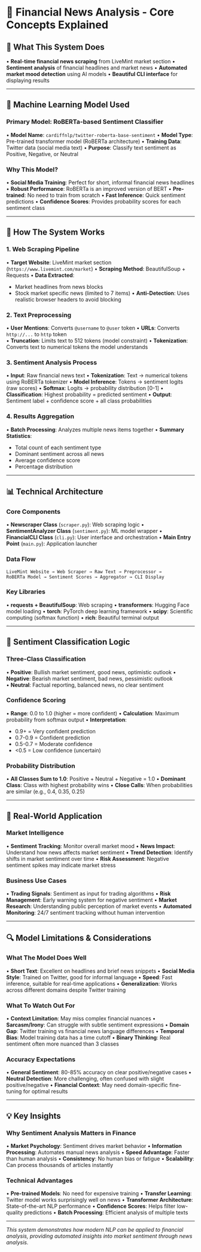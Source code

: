# 🧠 Financial News Analysis - Core Concepts Explained

## 🎯 What This System Does
• **Real-time financial news scraping** from LiveMint market section
• **Sentiment analysis** of financial headlines and market news
• **Automated market mood detection** using AI models
• **Beautiful CLI interface** for displaying results

---

## 🤖 Machine Learning Model Used

### Primary Model: RoBERTa-based Sentiment Classifier
• **Model Name**: `cardiffnlp/twitter-roberta-base-sentiment`
• **Model Type**: Pre-trained transformer model (RoBERTa architecture)
• **Training Data**: Twitter data (social media text)
• **Purpose**: Classify text sentiment as Positive, Negative, or Neutral

### Why This Model?
• **Social Media Training**: Perfect for short, informal financial news headlines
• **Robust Performance**: RoBERTa is an improved version of BERT
• **Pre-trained**: No need to train from scratch
• **Fast Inference**: Quick sentiment predictions
• **Confidence Scores**: Provides probability scores for each sentiment class

---

## 🔧 How The System Works

### 1. Web Scraping Pipeline
• **Target Website**: LiveMint market section (`https://www.livemint.com/market`)
• **Scraping Method**: BeautifulSoup + Requests
• **Data Extracted**: 
  - Market headlines from news blocks
  - Stock market specific news (limited to 7 items)
• **Anti-Detection**: Uses realistic browser headers to avoid blocking

### 2. Text Preprocessing
• **User Mentions**: Converts `@username` to `@user` token
• **URLs**: Converts `http://...` to `http` token  
• **Truncation**: Limits text to 512 tokens (model constraint)
• **Tokenization**: Converts text to numerical tokens the model understands

### 3. Sentiment Analysis Process
• **Input**: Raw financial news text
• **Tokenization**: Text → numerical tokens using RoBERTa tokenizer
• **Model Inference**: Tokens → sentiment logits (raw scores)
• **Softmax**: Logits → probability distribution [0-1]
• **Classification**: Highest probability = predicted sentiment
• **Output**: Sentiment label + confidence score + all class probabilities

### 4. Results Aggregation
• **Batch Processing**: Analyzes multiple news items together
• **Summary Statistics**: 
  - Total count of each sentiment type
  - Dominant sentiment across all news
  - Average confidence score
  - Percentage distribution

---

## 📊 Technical Architecture

### Core Components
• **Newscraper Class** (`scraper.py`): Web scraping logic
• **SentimentAnalyzer Class** (`sentiment.py`): ML model wrapper
• **FinancialCLI Class** (`cli.py`): User interface and orchestration
• **Main Entry Point** (`main.py`): Application launcher

### Data Flow
```
LiveMint Website → Web Scraper → Raw Text → Preprocessor → 
RoBERTa Model → Sentiment Scores → Aggregator → CLI Display
```

### Key Libraries
• **requests + BeautifulSoup**: Web scraping
• **transformers**: Hugging Face model loading
• **torch**: PyTorch deep learning framework
• **scipy**: Scientific computing (softmax function)
• **rich**: Beautiful terminal output

---

## 🎨 Sentiment Classification Logic

### Three-Class Classification
• **Positive**: Bullish market sentiment, good news, optimistic outlook
• **Negative**: Bearish market sentiment, bad news, pessimistic outlook  
• **Neutral**: Factual reporting, balanced news, no clear sentiment

### Confidence Scoring
• **Range**: 0.0 to 1.0 (higher = more confident)
• **Calculation**: Maximum probability from softmax output
• **Interpretation**: 
  - 0.9+ = Very confident prediction
  - 0.7-0.9 = Confident prediction
  - 0.5-0.7 = Moderate confidence
  - <0.5 = Low confidence (uncertain)

### Probability Distribution
• **All Classes Sum to 1.0**: Positive + Neutral + Negative = 1.0
• **Dominant Class**: Class with highest probability wins
• **Close Calls**: When probabilities are similar (e.g., 0.4, 0.35, 0.25)

---

## 🚀 Real-World Application

### Market Intelligence
• **Sentiment Tracking**: Monitor overall market mood
• **News Impact**: Understand how news affects market sentiment
• **Trend Detection**: Identify shifts in market sentiment over time
• **Risk Assessment**: Negative sentiment spikes may indicate market stress

### Business Use Cases
• **Trading Signals**: Sentiment as input for trading algorithms
• **Risk Management**: Early warning system for negative sentiment
• **Market Research**: Understanding public perception of market events
• **Automated Monitoring**: 24/7 sentiment tracking without human intervention

---

## 🔍 Model Limitations & Considerations

### What The Model Does Well
• **Short Text**: Excellent on headlines and brief news snippets
• **Social Media Style**: Trained on Twitter, good for informal language
• **Speed**: Fast inference, suitable for real-time applications
• **Generalization**: Works across different domains despite Twitter training

### What To Watch Out For
• **Context Limitation**: May miss complex financial nuances
• **Sarcasm/Irony**: Can struggle with subtle sentiment expressions
• **Domain Gap**: Twitter training vs financial news language differences
• **Temporal Bias**: Model training data has a time cutoff
• **Binary Thinking**: Real sentiment often more nuanced than 3 classes

### Accuracy Expectations
• **General Sentiment**: 80-85% accuracy on clear positive/negative cases
• **Neutral Detection**: More challenging, often confused with slight positive/negative
• **Financial Context**: May need domain-specific fine-tuning for optimal results

---

## 💡 Key Insights

### Why Sentiment Analysis Matters in Finance
• **Market Psychology**: Sentiment drives market behavior
• **Information Processing**: Automates manual news analysis
• **Speed Advantage**: Faster than human analysis
• **Consistency**: No human bias or fatigue
• **Scalability**: Can process thousands of articles instantly

### Technical Advantages
• **Pre-trained Models**: No need for expensive training
• **Transfer Learning**: Twitter model works surprisingly well on news
• **Transformer Architecture**: State-of-the-art NLP performance
• **Confidence Scores**: Helps filter low-quality predictions
• **Batch Processing**: Efficient analysis of multiple texts

---

*This system demonstrates how modern NLP can be applied to financial analysis, providing automated insights into market sentiment through news analysis.*
